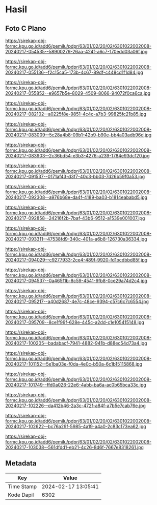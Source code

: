 # Hasil

## Foto C Plano

https://sirekap-obj-formc.kpu.go.id/add6/pemilu/pdpr/63/01/02/20/02/6301022002008-20240217-054535--58900279-26aa-424f-a6c7-170edd03a06f.jpg

https://sirekap-obj-formc.kpu.go.id/add6/pemilu/pdpr/63/01/02/20/02/6301022002008-20240217-055136--f2c15ca5-173b-4c67-89df-c448cd1f1d84.jpg

https://sirekap-obj-formc.kpu.go.id/add6/pemilu/pdpr/63/01/02/20/02/6301022002008-20240217-055852--e9657b5e-8029-4509-8066-94072f0ca6ca.jpg

https://sirekap-obj-formc.kpu.go.id/add6/pemilu/pdpr/63/01/02/20/02/6301022002008-20240217-082102--a0225f8e-9851-4c4c-a7b3-99825fc21b85.jpg

https://sirekap-obj-formc.kpu.go.id/add6/pemilu/pdpr/63/01/02/20/02/6301022002008-20240217-083009--5c28a4b8-09b1-42b9-b90e-bb4a03adb96d.jpg

https://sirekap-obj-formc.kpu.go.id/add6/pemilu/pdpr/63/01/02/20/02/6301022002008-20240217-083903--2c36bd54-e3b3-4276-a239-1784e93dc120.jpg

https://sirekap-obj-formc.kpu.go.id/add6/pemilu/pdpr/63/01/02/20/02/6301022002008-20240217-091537--0171af43-d3f7-40c3-bb03-7d26b59f0a53.jpg

https://sirekap-obj-formc.kpu.go.id/add6/pemilu/pdpr/63/01/02/20/02/6301022002008-20240217-092308--a976b68e-da4f-4189-ba03-b1814eababd5.jpg

https://sirekap-obj-formc.kpu.go.id/add6/pemilu/pdpr/63/01/02/20/02/6301022002008-20240217-092858--24216f2b-7baf-43b6-9512-a1539e001007.jpg

https://sirekap-obj-formc.kpu.go.id/add6/pemilu/pdpr/63/01/02/20/02/6301022002008-20240217-093311--47538fd9-340c-401a-a6b8-126730a36334.jpg

https://sirekap-obj-formc.kpu.go.id/add6/pemilu/pdpr/63/01/02/20/02/6301022002008-20240217-094029--c9277933-2ce4-489f-9920-fd1bcdbbd85f.jpg

https://sirekap-obj-formc.kpu.go.id/add6/pemilu/pdpr/63/01/02/20/02/6301022002008-20240217-094537--0a465f1b-8c59-4541-9fb8-0ce29a74d2c4.jpg

https://sirekap-obj-formc.kpu.go.id/add6/pemilu/pdpr/63/01/02/20/02/6301022002008-20240217-095217--a40d2687-4e7c-48ce-9394-c57c6c7c6554.jpg

https://sirekap-obj-formc.kpu.go.id/add6/pemilu/pdpr/63/01/02/20/02/6301022002008-20240217-095709--8ce1f99f-628e-445c-a2dd-c1e105415148.jpg

https://sirekap-obj-formc.kpu.go.id/add6/pemilu/pdpr/63/01/02/20/02/6301022002008-20240217-100205--badabacf-7941-4882-941b-d88ec54d73a4.jpg

https://sirekap-obj-formc.kpu.go.id/add6/pemilu/pdpr/63/01/02/20/02/6301022002008-20240217-101152--5e1ba03e-f0da-4e0c-b50a-6c1b15115868.jpg

https://sirekap-obj-formc.kpu.go.id/add6/pemilu/pdpr/63/01/02/20/02/6301022002008-20240217-101749--ffd0a026-22e6-4abb-ba6a-ac0b65bca33c.jpg

https://sirekap-obj-formc.kpu.go.id/add6/pemilu/pdpr/63/01/02/20/02/6301022002008-20240217-102226--da412b46-2a3c-472f-a84f-a7b5e7cab76e.jpg

https://sirekap-obj-formc.kpu.go.id/add6/pemilu/pdpr/63/01/02/20/02/6301022002008-20240217-102622--bc76a29f-5985-4a19-a4a0-2c83c173ea62.jpg

https://sirekap-obj-formc.kpu.go.id/add6/pemilu/pdpr/63/01/02/20/02/6301022002008-20240217-103038--561dfdd1-eb21-4c26-8d6f-7667e8318261.jpg


## Metadata

| Key        | Value               |
| ---------- | ------------------- |
| Time Stamp | 2024-02-17 13:05:41 |
| Kode Dapil | 6302                |



